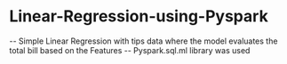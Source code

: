 # Linear-Regression-using-Pyspark

-- Simple Linear Regression with tips data where the model evaluates the total bill based on the Features 
-- Pyspark.sql.ml library was used 
